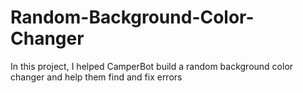 # Random-Background-Color-Changer
In this project, I helped CamperBot build a random background color changer and help them find and fix errors
